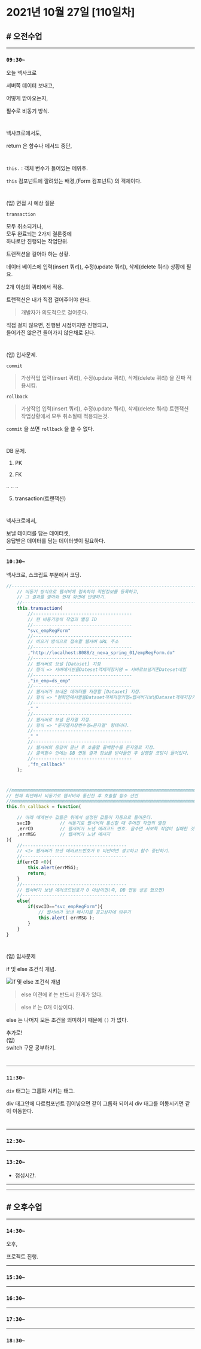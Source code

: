 # 2021년 10월 27일 [110일차]

## # 오전수업
----
### `09:30~`

오늘 넥사크로    

서버쪽 데이터 보내고,   

어떻게 받아오는지,   

필수로 비동기 방식.    

#

넥사크로에서도,   

return 은 함수나 메서드 중단,     

#

`this.` : 객체 변수가 들어있는 메위주.   

`this` 컴포넌트에 깔려있는 배경,(Form 컴포넌트) 의 객체이다.   

#

(입) 면접 시 예상 질문    

`transaction`       
 
모두 취소되거나,      
모두 완료되는 2가지 결론중에       
하나로만 진행되는 작업단위.     

트랜잭션을 걸어야 하는 상황.   

데이터 베이스에 입력(insert 쿼리), 수정(update 쿼리), 삭제(delete 쿼리) 상황에 필요.    

2개 이상의 쿼리에서 적용.   

트랜잭션은 내가 직접 걸어주어야 한다.   
> 개발자가 의도적으로 걸어준다.   

직접 걸지 않으면, 진행된 시점까지만 진행되고,   
들어가진 않은건 들어가지 않은채로 된다.   

#

(입) 입사문제.     
 
`commit`      
> 가상작업  입력(insert 쿼리), 수정(update 쿼리), 삭제(delete 쿼리) 을 진짜 적용시킴.  

`rollback`      
> 가상작업  입력(insert 쿼리), 수정(update 쿼리), 삭제(delete 쿼리) 트랜잭션 작업상황에서 모두 취소될때 적용되는것.  


`commit` 을 쓰면  `rollback`   을 쓸 수 없다.   

#

DB 문제.  

1. PK

2. FK

..
..
..

5. transaction(트랜잭션)

#

넥사크로에서,   

보낼 데이터를 담는 데이터셋,  
응답받은 데이터를 담는 데이터셋이 필요하다.    

----
### `10:30~`

넥사크로, 스크립트 부분에서 코딩.  

```javascript
//---------------------------------------------------------------------------------
	// 비동기 방식으로 웹서버에 접속하여 직원정보를 등록하고, 
	// 그 결과를 받아와 현재 화면에 반영하기.  
	//---------------------------------------------------------------------------------
	this.transaction(
		//-------------------------------------
		// 현 비동기방식 작업의 별칭 ID
		//-------------------------------------
		"svc_empRegForm"
		//-------------------------------------
		// 비오기 방식으로 접속할 웹서버 URL 주소  
		//-------------------------------------
		,"http://localhost:8088/z_nexa_spring_01/empRegForm.do"
		//-------------------------------------
		// 웹서버로 보낼 [Dataset] 지정
		// 형식 => 서버에서받을Dateset객체저장키명 = 서버로보낼기존Dateset네임 
		//-------------------------------------
		,"in_emp=ds_emp"
		//-------------------------------------
		// 웹서버가 보내온 데이터를 저장할 [Dataset] 지정.  
		// 형식 => "현화면에서받을Dataset객체저장키명=웹서버가보낸Dataset객체저장키명" 형태이다.
		//-------------------------------------
		," "
		//-------------------------------------
		// 웹서버로 보낼 문자열 지정. 
		// 형식 => "문자열저장변수명=문자열" 형태이다.   
		//-------------------------------------
		," "
		//-------------------------------------
		// 웹서버의 응답이 끝난 후 호출할 콜백함수를 문자열로 지정.
		// 콜백함수 안에는 DB 연동 결과 정보를 받아들인 후 실행할 코딩이 들어있다.  
		//-------------------------------------
		,"fn_callback"
	);
```

#

```javascript
//mmmmmmmmmmmmmmmmmmmmmmmmmmmmmmmmmmmmmmmmmmmmmmmmmmmmmmmmmmmmmmmmmmmmm
// 현재 화면에서 비동기로 웹서버와 통신한 후 호출할 함수 선언
//mmmmmmmmmmmmmmmmmmmmmmmmmmmmmmmmmmmmmmmmmmmmmmmmmmmmmmmmmmmmmmmmmmmmm
this.fn_callback = function(

	// 아래 매개변수 값들은 위에서 설정된 값들이 자동으로 들어온다.  
	svcID			// 비동기로 웹서버와 통신할 때 주어진 작업의 별칭
	,errCD			// 웹서버가 노낸 에러코드 번호. 음수면 서보쪽 작업이 실패한 것이다.
	,errMSG			// 웹서버가 노낸 메시지   
){
	//---------------------------------------
	// <1> 웹서버가 보낸 에러코드번호가 0 미만이면 경고하고 함수 중단하기.
	//---------------------------------------
	if(errCD <0){
		this.alert(errMSG);
		return;
	}
	//---------------------------------------
	// 웹서버가 보낸 에러코드번호가 0 이상이면(즉, DB 연동 성공 했으면)
	//---------------------------------------
	else{
		if(svcID=="svc_empRegForm"){
			// 웹서버가 보낸 메시지를 경고상자에 띄우기
			this.alert( errMSG );
		}
	}
}
```

#

(입) 입사문제    

if 및 else 조건식 개념.   

![if 및 else 조건식 개념](https://github.com/SungWoo0315/study-repository/blob/main/image-save/20211027%201101_if%EC%A1%B0%EA%B1%B4else%EA%B0%9C%EB%85%90%EC%84%A4%EB%AA%85.png)    

> else 이전에 if 는 반드시 한개가 있다.  

> else if 는 0개 이상이다.  

else 는 나머지 모든 조건을 의미하기 때문에 `()` 가 없다.  

추가로!    
(입)    
switch 구문 공부하기.   

#

----
### `11:30~`

`div` 태그는 그룹화 시키는 태그.   

div 태그안에 다르컴포넌트 집어넣으면 같이 그룹화 되어서 div 태그를 이동시키면 같이 이동한다.   

#

----
### `12:30~`


----
### `13:20~`

  - 점심시간.

---
---

## # 오후수업

---
### `14:30~`

오후,   

프로젝트 진행.   





---
### `15:30~`









----
### `16:30~`








----
### `17:30~`








----
### `18:30~`
